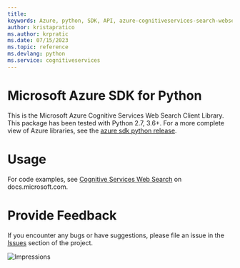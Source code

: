 ```yaml
---
title: 
keywords: Azure, python, SDK, API, azure-cognitiveservices-search-websearch, cognitiveservices
author: kristapratico
ms.author: krpratic
ms.date: 07/15/2023
ms.topic: reference
ms.devlang: python
ms.service: cognitiveservices
---
```

# Microsoft Azure SDK for Python

This is the Microsoft Azure Cognitive Services Web Search Client Library.
This package has been tested with Python 2.7, 3.6+.
For a more complete view of Azure libraries, see the [azure sdk python release](https://aka.ms/azsdk/python/all).


# Usage




For code examples, see [Cognitive Services Web Search](/python/api/overview/azure/cognitive-services) on docs.microsoft.com.


# Provide Feedback

If you encounter any bugs or have suggestions, please file an issue in the
[Issues](https://github.com/Azure/azure-sdk-for-python/issues)
section of the project. 


![Impressions](https://azure-sdk-impressions.azurewebsites.net/api/impressions/azure-sdk-for-python%2Fazure-cognitiveservices-search-websearch%2FREADME.png)

